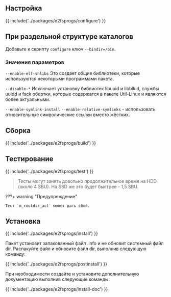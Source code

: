 <pkg :name="'e2fsprogs'" instsize showsbu2></pkg>

## Настройка

{{ include('../packages/e2fsprogs/configure') }}

## При раздельной структуре каталогов

Добавьте к скрипту `configure` ключ `--bindir=/bin`.

### Значения параметров

`--enable-elf-shlibs`
Это создает общие библиотеки, которые используются некоторыми программами пакета.

`--disable-*`
Исключает установку библиотек libuuid и libblkid, службы uuidd и fsck обертки, которые содержатся в пакете Util-Linux и являются более актуальными.

`--enable-symlink-install` `--enable-relative-symlinks` - использовать относительные символические ссылки вместо жёстких.

## Сборка

{{ include('../packages/e2fsprogs/build') }}

## Тестирование

{{ include('../packages/e2fsprogs/test') }}

> Тесты могут занять довольно продолжительное время на HDD (около 4 SBU). На SSD же это будет быстрее - 1,5 SBU.

???+ warning "Предупреждение"

    Тест `m_rootdir_acl` может дать сбой.

## Установка

{{ include('../packages/e2fsprogs/install') }}

Пакет установит запакованный файл .info и не обновит системный файл dir. Распакуйте файл и обновите файл dir, выполнив следующую команду:

{{ include('../packages/e2fsprogs/postinstall') }}

При необходимости создайте и установите дополнительную документацию выполнив следующие команды:

{{ include('../packages/e2fsprogs/install-doc') }}


